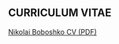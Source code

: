 ## CURRICULUM VITAE


<a href="https://github.com/nboboshko/nboboshko.github.io/raw/master/files/Boboshko_CV.pdf">Nikolai Boboshko CV (PDF)</a>
